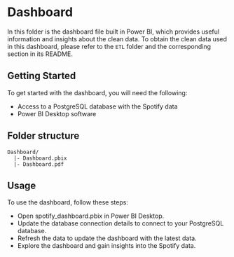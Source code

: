 # Dashboard
In this folder is the dashboard file built in Power BI, which provides useful information and insights about the clean data. To obtain the clean data used in this dashboard, please refer to the `ETL` folder and the corresponding section in its README.

## Getting Started
To get started with the dashboard, you will need the following:
- Access to a PostgreSQL database with the Spotify data
- Power BI Desktop software

## Folder structure
```
Dashboard/
  |- Dashboard.pbix
  |- Dashboard.pdf
```

## Usage
To use the dashboard, follow these steps:
- Open spotify_dashboard.pbix in Power BI Desktop.
- Update the database connection details to connect to your PostgreSQL database.
- Refresh the data to update the dashboard with the latest data.
- Explore the dashboard and gain insights into the Spotify data.
